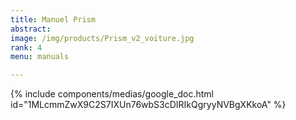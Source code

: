 ```yaml
---
title: Manuel Prism
abstract: 
image: /img/products/Prism_v2_voiture.jpg
rank: 4
menu: manuals

---
```



{% include components/medias/google_doc.html id="1MLcmmZwX9C2S7IXUn76wbS3cDIRIkQgryyNVBgXKkoA" %}
